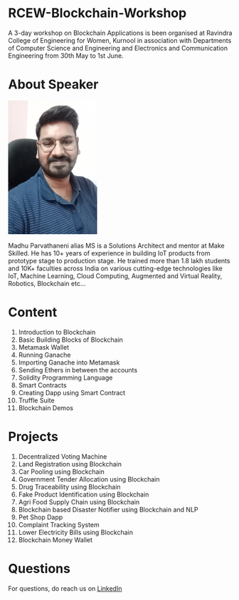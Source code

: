 # RCEW-Blockchain-Workshop
A 3-day workshop on Blockchain Applications is been organised at Ravindra College of Engineering for Women, Kurnool in association with Departments of Computer Science and Engineering and Electronics and Communication Engineering from 30th May to 1st June.

# About Speaker

<img src="https://raw.githubusercontent.com/madblocksgit/ETAI-2021---VSSUT-11th-aug-iot-session/main/maddy.jpg" height="300" width="200" />

Madhu Parvathaneni alias MS is a Solutions Architect and mentor at Make Skilled. He has 10+ years of experience in building IoT products from prototype stage to production stage. He trained more than 1.8 lakh students and 10K+ faculties across India on various cutting-edge technologies like IoT, Machine Learning, Cloud Computing, Augmented and Virtual Reality, Robotics, Blockchain etc...
# Content

1. Introduction to Blockchain
2. Basic Building Blocks of Blockchain
3. Metamask Wallet
4. Running Ganache 
5. Importing Ganache into Metamask
6. Sending Ethers in between the accounts
7. Solidity Programming Language
8. Smart Contracts
9. Creating Dapp using Smart Contract
10. Truffle Suite
11. Blockchain Demos

# Projects

1. Decentralized Voting Machine
2. Land Registration using Blockchain
3. Car Pooling using Blockchain
4. Government Tender Allocation using Blockchain
5. Drug Traceability using Blockchain
6. Fake Product Identification using Blockchain
7. Agri Food Supply Chain using Blockchain
8. Blockchain based Disaster Notifier using Blockchain and NLP
9. Pet Shop Dapp
10. Complaint Tracking System
11. Lower Electricity Bills using Blockchain
12. Blockchain Money Wallet

# Questions
For questions, do reach us on <a href="https://linkedin.com/MadhuPIoT">LinkedIn</a>

